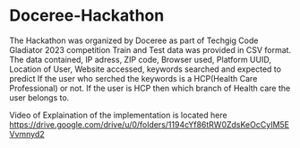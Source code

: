 # Doceree-Hackathon
The Hackathon was organized by Doceree as part of Techgig Code Gladiator 2023 competition
Train and Test data was provided in CSV format.
The data contained, IP adress, ZIP code, Browser used, Platform UUID, Location of User, Website accessed, keywords searched and expected to predict If the user who serched the keywords is a HCP(Health Care Professional) or not.
If the user is HCP then which branch of Health care the user belongs to.


Video of Explaination of the implementation is located here https://drive.google.com/drive/u/0/folders/1194cYf86tRW0ZdsKeOcCyIM5EVvmnyd2
